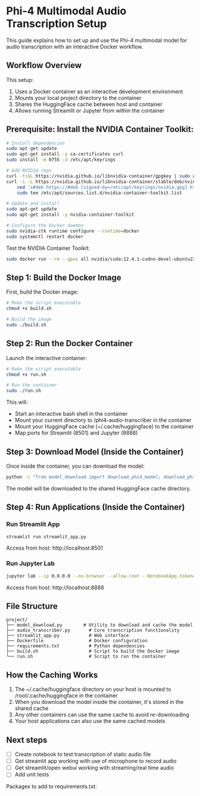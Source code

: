 # Phi-4 Multimodal Audio Transcription Setup

This guide explains how to set up and use the Phi-4 multimodal model for audio transcription with an interactive Docker workflow.

## Workflow Overview

This setup:
1. Uses a Docker container as an interactive development environment
2. Mounts your local project directory to the container
3. Shares the HuggingFace cache between host and container 
4. Allows running Streamlit or Jupyter from within the container

## Prerequisite: Install the NVIDIA Container Toolkit:

```bash
# Install dependencies
sudo apt-get update
sudo apt-get install -y ca-certificates curl
sudo install -m 0755 -d /etc/apt/keyrings

# Add NVIDIA repo
curl -fsSL https://nvidia.github.io/libnvidia-container/gpgkey | sudo gpg --dearmor -o /etc/apt/keyrings/nvidia.gpg
curl -s -L https://nvidia.github.io/libnvidia-container/stable/deb/nvidia-container-toolkit.list | \
    sed 's#deb https://#deb [signed-by=/etc/apt/keyrings/nvidia.gpg] https://#g' | \
    sudo tee /etc/apt/sources.list.d/nvidia-container-toolkit.list

# Update and install
sudo apt-get update
sudo apt-get install -y nvidia-container-toolkit

# Configure the Docker daemon
sudo nvidia-ctk runtime configure --runtime=docker
sudo systemctl restart docker
```
Test the NVIDIA Container Toolkit:
```bash
sudo docker run --rm --gpus all nvidia/cuda:12.4.1-cudnn-devel-ubuntu22.04 nvidia-smi
```

## Step 1: Build the Docker Image

First, build the Docker image:

```bash
# Make the script executable
chmod +x build.sh

# Build the image
sudo ./build.sh
```

## Step 2: Run the Docker Container

Launch the interactive container:

```bash
# Make the script executable
chmod +x run.sh

# Run the container
sudo ./run.sh
```

This will:
- Start an interactive bash shell in the container
- Mount your current directory to /phi4-audio-transcriber in the container
- Mount your HuggingFace cache (~/.cache/huggingface) to the container
- Map ports for Streamlit (8501) and Jupyter (8888)

## Step 3: Download Model (Inside the Container)

Once inside the container, you can download the model:

```bash
python -c "from model_download import download_phi4_model; download_phi4_model()"
```

The model will be downloaded to the shared HuggingFace cache directory.

## Step 4: Run Applications (Inside the Container)

### Run Streamlit App
```bash
streamlit run streamlit_app.py
```
Access from host: http://localhost:8501

### Run Jupyter Lab
```bash
jupyter lab --ip 0.0.0.0 --no-browser --allow-root --NotebookApp.token=''
```
Access from host: http://localhost:8888

## File Structure

```
project/
├── model_download.py        # Utility to download and cache the model
├── audio_transcriber.py       # Core transcription functionality
├── streamlit_app.py           # Web interface
├── Dockerfile                 # Docker configuration
├── requirements.txt           # Python dependencies
├── build.sh                   # Script to build the Docker image
└── run.sh                     # Script to run the container
```

## How the Caching Works

1. The ~/.cache/huggingface directory on your host is mounted to /root/.cache/huggingface in the container
2. When you download the model inside the container, it's stored in the shared cache
3. Any other containers can use the same cache to avoid re-downloading
4. Your host applications can also use the same cached models

## Next steps

- [ ] Create notebook to test transcription of static audio file
- [ ] Get streamlit app working with use of microphone to record audio
- [ ] Get streamlit/open webui working with streaming/real time audio
- [ ] Add unit tests

Packages to add to requirements.txt: 